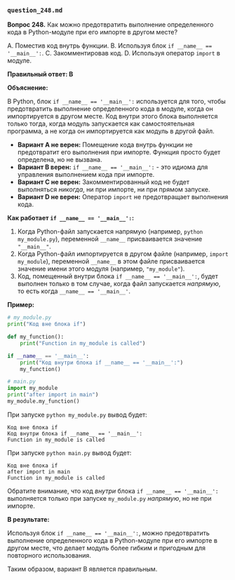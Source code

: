 ### `question_248.md`

**Вопрос 248.** Как можно предотвратить выполнение определенного кода в Python-модуле при его импорте в другом месте?

A. Поместив код внутрь функции.
B. Используя блок `if __name__ == '__main__':`.
C. Закомментировав код.
D. Используя оператор `import` в модуле.

**Правильный ответ: B**

**Объяснение:**

В Python, блок `if __name__ == '__main__':` используется для того, чтобы предотвратить выполнение определенного кода в модуле, когда он импортируется в другом месте. Код внутри этого блока выполняется только тогда, когда модуль запускается как самостоятельная программа, а не когда он импортируется как модуль в другой файл.

*   **Вариант A не верен:** Помещение кода внутрь функции не предотвратит его выполнения при импорте. Функция просто будет определена, но не вызвана.
*   **Вариант B верен:**  `if __name__ == '__main__':` - это идиома для управления выполнением кода при импорте.
*   **Вариант C не верен:**  Закомментированный код не будет выполняться *никогда*, ни при импорте, ни при прямом запуске.
*   **Вариант D не верен:**  Оператор `import` не предотвращает выполнения кода.

**Как работает `if __name__ == '__main__':`:**

1.  Когда Python-файл запускается напрямую (например, `python my_module.py`), переменной `__name__` присваивается значение `"__main__"`.
2.  Когда Python-файл импортируется в другом файле (например, `import my_module`), переменной `__name__` в этом файле присваивается значение имени этого модуля (например, `"my_module"`).
3.  Код, помещенный внутри блока `if __name__ == '__main__':`, будет выполнен только в том случае, когда файл запускается *напрямую*, то есть когда `__name__ == '__main__'`.

**Пример:**

```python
# my_module.py
print("Код вне блока if")

def my_function():
    print("Function in my_module is called")

if __name__ == '__main__':
    print("Код внутри блока if __name__ == '__main__':")
    my_function()

# main.py
import my_module
print("after import in main")
my_module.my_function()
```
При запуске `python my_module.py` вывод будет:
```
Код вне блока if
Код внутри блока if __name__ == '__main__':
Function in my_module is called
```
При запуске `python main.py` вывод будет:
```
Код вне блока if
after import in main
Function in my_module is called
```
Обратите внимание, что код *внутри* блока `if __name__ == '__main__':` выполняется только при запуске `my_module.py` *напрямую*, но не при импорте.

**В результате:**

Используя блок `if __name__ == '__main__':`, можно предотвратить выполнение определенного кода в Python-модуле при его импорте в другом месте, что делает модуль более гибким и пригодным для повторного использования.

Таким образом, вариант B является правильным.


